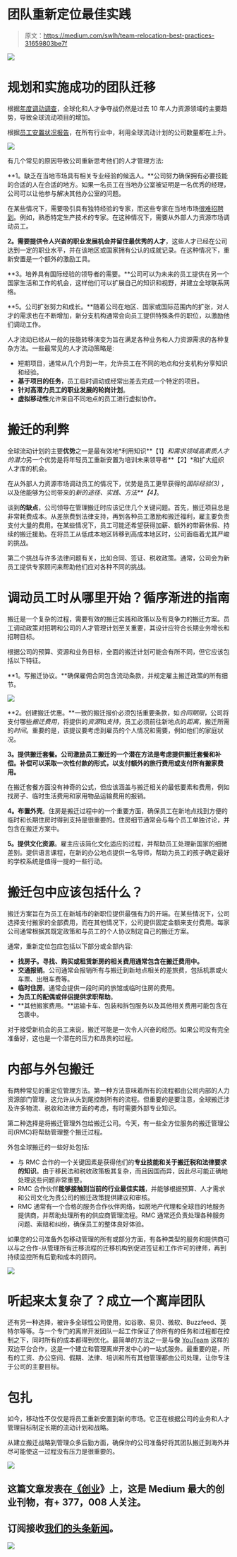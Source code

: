 # 团队重新定位最佳实践

> 原文：<https://medium.com/swlh/team-relocation-best-practices-31659803be7f>

![](img/cc44b413c58dd703a79d83af49fa9df9.png)

# 规划和实施成功的团队迁移

根据[年度调动调查](https://www.atlasvanlines.com/corporate-relocation/survey)，全球化和人才争夺战仍然是过去 10 年人力资源领域的主要趋势，导致全球流动项目的增加。

根据[员工安置状况报告](http://simplemovinglabor-1765654.hs-sites.com/state-of-reloca?__hstc=250923481.9f4cb9526ec2f4d1363aa1e67cd5bd4c.1534249172173.1539162218444.1539170659342.49&__hssc=250923481.2.1539170659342&__hsfp=3660033195)，在所有行业中，利用全球流动计划的公司数量都在上升。

![](img/0b2ea4beee63b9dfbd212fe9a412df1f.png)

有几个常见的原因导致公司重新思考他们的人才管理方法:

**1。缺乏在当地市场具有相关专业经验的候选人。**公司努力确保拥有必要技能的合适的人在合适的地方。如果一名员工在当地办公室被证明是一名优秀的经理，公司可以让他参与解决其他办公室的问题。

在某些情况下，需要吸引具有独特经验的专家，而这些专家在当地市场[很难招聘到](https://youteam.io/blog/where-can-i-find-offshore-development-team-overview-of-countries/?__hstc=250923481.9f4cb9526ec2f4d1363aa1e67cd5bd4c.1534249172173.1539162218444.1539170659342.49&__hssc=250923481.2.1539170659342&__hsfp=3660033195)。例如，熟悉特定生产技术的专家。在这种情况下，需要从外部人力资源市场调动员工。

**2。需要提供令人兴奋的职业发展机会并留住最优秀的人才**，这些人才已经在公司达到一定的职业水平，并在该地区或国家拥有公认的成就记录。在这种情况下，重新安置是一个额外的激励工具。

**3。培养具有国际经验的领导者的需要。**公司可以为未来的员工提供在另一个国家生活和工作的机会，这样他们可以扩展自己的知识和视野，并建立全球联系网络。

**5。公司扩张努力和成长。**随着公司在地区、国家或国际范围内的扩张，对人才的需求也在不断增加，新分支机构通常会向员工提供特殊条件的职位，以激励他们调动工作。

人才流动已经从一般的技能转移演变为旨在满足各种业务和人力资源需求的各种复杂方法。一些最常见的人才流动策略是:

*   短期项目，通常从几个月到一年，允许员工在不同的地点和分支机构分享知识和经验。
*   **基于项目的任务**，员工临时调动或经常出差去完成一个特定的项目。
*   **针对高潜力员工的职业发展的轮岗计划**。
*   **虚拟移动性**允许来自不同地点的员工进行虚拟协作。

# 搬迁的利弊

全球流动计划的主要**优势**之一是最有效地*利用知识**【1】*和需求领域高素质人才的潜力*另一个优势是将年轻员工重新安置为培训未来领导者**【2】*和扩大组织人才库的机会。

在从外部人力资源市场调动员工的情况下，优势是员工更早获得的*国际经验(3)* ，以及他能够为公司带来的*新的途径、实践、方法**【4】*。

谈到**的缺点**，公司领导在管理搬迁时应该记住几个关键问题。首先，搬迁项目总是非常耗费成本。从差旅费到法律支持，再到各种员工激励和搬迁福利，雇主要负责支付大量的费用。在某些情况下，员工可能还希望获得加薪、额外的带薪休假、持续的搬迁援助。在将员工从低成本地区转移到高成本地区时，公司面临着尤其严峻的挑战。

第二个挑战与许多法律问题有关，比如合同、签证、税收政策。通常，公司会为新员工提供专家顾问来帮助他们应对各种不同的挑战。

# 调动员工时从哪里开始？循序渐进的指南

搬迁是一个复杂的过程，需要有效的搬迁实践和政策以及有竞争力的搬迁方案。员工调动政策对招聘和公司的人才管理计划至关重要，其设计应符合长期业务增长和招聘目标。

根据公司的预算、资源和业务目标，全面的搬迁计划可能会有所不同，但它应该包括以下特征。

**1。写搬迁协议。**确保雇佣合同包含流动条款，并规定雇主搬迁政策的所有细节。

![](img/46e09c2423ac235ee3f9d9702053073f.png)

**2。创建搬迁优惠。**一致的搬迁报价必须包括重要条款，如*合同期限*，公司将支付哪些*搬迁费用*，将提供的*资源*和*支持*，员工必须前往新地点的*距离*，搬迁所需的*时间*。重要的是，该提议要考虑到雇员的个人情况和需要，例如他们的家庭状况。

**3。提供搬迁套餐。公司激励员工搬迁的一个潜在方法是考虑提供搬迁套餐和补偿。补偿可以采取一次性付款的形式，以支付额外的旅行费用或支付所有搬家费用。**

在搬迁套餐方面没有神奇的公式，但应该涵盖与搬迁相关的最低要素和费用，例如找房子、临时生活费用和家用物品运输费用的报销。

**4。布置外壳**。住房是搬迁过程中的一个重要方面，确保员工在新地点找到方便的临时和长期住房时得到支持是很重要的。住房细节通常会与每个员工单独讨论，并包含在搬迁方案中。

**5。提供文化资源**。雇主应该简化文化适应的过程，并帮助员工处理新国家的细微差别。提供语言课程，在新的办公地点提供一名导师，帮助为员工的孩子确定最好的学校系统是值得一提的一些行动。

# 搬迁包中应该包括什么？

搬迁方案旨在为员工在新城市的新职位提供最强有力的开端。在某些情况下，公司选择支付搬家的全部费用，而在其他情况下，公司提供固定金额来支付费用。每家公司通常根据其既定政策和与员工的个人协议制定自己的搬迁方案。

通常，重新定位包应包括以下部分或全部内容:

*   **找房子。寻找、购买或租赁新房的相关费用通常包含在搬迁费用中。**
*   **交通报销**。公司通常会报销所有与搬迁到新地点相关的差旅费，包括机票或火车票、出租车费等。
*   **临时住房**。通常会提供一段时间的旅馆或临时住房的费用。
*   **为员工的配偶或伴侣提供求职帮助**。
*   **其他搬家费用。**运输卡车、包装和拆包服务以及其他相关费用可能包含在包裹中。

对于接受新机会的员工来说，搬迁可能是一次令人兴奋的经历。如果公司没有完全准备好，这也是一个潜在的压力和昂贵的过程。

# 内部与外包搬迁

有两种常见的重定位管理方法。第一种方法意味着所有的流程都由公司内部的人力资源部门管理，这允许从头到尾控制所有的流程。但重要的是要注意，全球搬迁涉及许多物流、税收和法律方面的考虑，有时需要外部专业知识。

第二种选择是将搬迁管理外包给搬迁公司。今天，有一些全方位服务的搬迁管理公司(RMC)将帮助管理整个搬迁过程。

外包全球搬迁的一些好处包括:

*   与 RMC 合作的一个关键因素是获得他们的**专业技能和关于搬迁税和法律要求的知识**。由于移民法和税收政策极其复杂，而且因国而异，因此尽可能正确地处理这些问题非常重要。
*   RMC 合作伙伴**能够接触到当前的行业最佳实践**，并能够根据预算、人才需求和公司文化为贵公司的搬迁政策提供建议和审核。
*   RMC 通常有一个合格的服务合作伙伴网络，如房地产代理和全球目的地服务提供商，并帮助处理所有的供应商管理流程。RMC 通常还负责处理各种服务问题、索赔和纠纷，确保员工的整体良好体验。

如果您的公司准备外包移动管理的所有或部分方面，有各种类型的服务和提供商可以与之合作-从管理所有迁移流程的迁移机构到促进签证和工作许可的律师，再到持续监控所有后勤和成本的顾问。

![](img/2497627bce785ed36834df7c8c50f285.png)

# 听起来太复杂了？成立一个离岸团队

还有另一种选择，被许多全球性公司使用，如谷歌、易贝、微软、Buzzfeed、英特尔等等。与一个专门的离岸开发团队一起工作保证了你所有的任务和过程都在控制之下，同时所有的成本都得到优化。最简单的方法之一是与像 [YouTeam](https://youteam.io/?__hstc=250923481.9f4cb9526ec2f4d1363aa1e67cd5bd4c.1534249172173.1539162218444.1539170659342.49&__hssc=250923481.2.1539170659342&__hsfp=3660033195) 这样的双边平台合作，这是一个建立和管理离岸开发中心的一站式服务。最重要的是，所有的工资、办公空间、假期、法律、培训和所有其他管理都由公司处理，让你专注于公司的主要目标。

# 包扎

如今，移动性不仅仅是将员工重新安置到新的市场。它正在根据公司的业务和人才管理目标制定长期的流动计划和战略。

从建立搬迁战略到管理众多后勤方面，确保你的公司准备好将其团队搬迁到海外并尽可能使这一过程没有压力是很重要的。

[![](img/308a8d84fb9b2fab43d66c117fcc4bb4.png)](https://medium.com/swlh)

## 这篇文章发表在[《创业](https://medium.com/swlh)》上，这是 Medium 最大的创业刊物，有+ 377，008 人关注。

## 订阅接收[我们的头条新闻](http://growthsupply.com/the-startup-newsletter/)。

[![](img/b0164736ea17a63403e660de5dedf91a.png)](https://medium.com/swlh)
